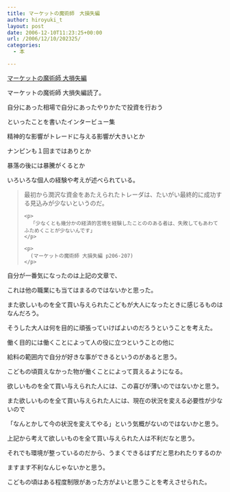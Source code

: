 ```yaml
---
title: マーケットの魔術師　大損失編
author: hiroyuki_t
layout: post
date: 2006-12-10T11:23:25+00:00
url: /2006/12/10/202325/
categories:
  - 本

---
```

<div class="section">
  <div data-role="amazonjs" data-asin="4775970771" data-locale="JP" data-tmpl="" data-img-size="" class="asin_4775970771_JP_ amazonjs_item">
    <div class="amazonjs_indicator">
      <span class="amazonjs_indicator_img"></span><a class="amazonjs_indicator_title" href="#">マーケットの魔術師 大損失編</a><span class="amazonjs_indicator_footer"></span>
    </div>
  </div></p> 
  
  <p>
    マーケットの魔術師 大損失編読了。
  </p>
  
  <p>
    自分にあった相場で自分にあったやりかたで投資を行おう
  </p>
  
  <p>
    といったことを書いたインタービュー集
  </p>
  
  <p>
    精神的な影響がトレードに与える影響が大きいとか
  </p>
  
  <p>
    ナンピンも１回まではありとか
  </p>
  
  <p>
    暴落の後には暴騰がくるとか
  </p>
  
  <p>
    いろいろな個人の経験や考えが述べられている。
  </p>
  
  <blockquote>
    <p>
      最初から潤沢な資金をあたえられたトレーダは、たいがい最終的に成功する見込みが少ないというのだ。
    </p>
    
    <p>
      「少なくとも幾分かの経済的苦境を経験したことののある者は、失敗してもあわてふためくことが少ないんです」
    </p>
    
    <p>
      (マーケットの魔術師 大損失編 p206-207)
    </p>
  </blockquote>
  
  <p>
    自分が一番気になったのは上記の文章で、
  </p>
  
  <p>
    これは他の職業にも当てはまるのではないかと思った。
  </p>
  
  <p>
    また欲しいものを全て買い与えられたこどもが大人になったときに感じるものはなんだろう。
  </p>
  
  <p>
    そうした大人は何を目的に頑張っていけばよいのだろうということを考えた。
  </p>
  
  <p>
    働く目的には働くことによって人の役に立つということの他に
  </p>
  
  <p>
    給料の範囲内で自分が好きな事ができるというのがあると思う。
  </p>
  
  <p>
    こどもの頃買えなかった物が働くことによって買えるようになる。
  </p>
  
  <p>
    欲しいものを全て買い与えられた人には、この喜びが薄いのではないかと思う。
  </p>
  
  <p>
    また欲しいものを全て買い与えられた人には、現在の状況を変える必要性が少ないので
  </p>
  
  <p>
    「なんとかして今の状況を変えてやる」という気概がないのではないかと思う。
  </p>
  
  <p>
    上記から考えて欲しいものを全て買い与えられた人は不利だなと思う。
  </p>
  
  <p>
    それでも環境が整っているのだから、うまくできるはずだと思われたりするのか
  </p>
  
  <p>
    ますます不利なんじゃないかと思う。
  </p>
  
  <p>
    こどもの頃はある程度制限があった方がよいと思うことを考えさせられた。
  </p>
</div>